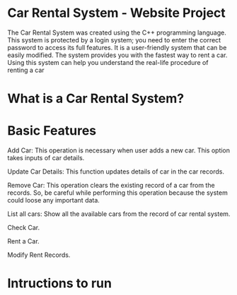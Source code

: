 # Car Rental System - Website Project

The Car Rental System was created using the C++ programming language. This system is protected by a login system; you need to enter the correct password to access its full features. It is a user-friendly system that can be easily modified. The system provides you with the fastest way to rent a car. Using this system can help you understand the real-life procedure of renting a car

# What is a Car Rental System?

# Basic Features

Add Car: This operation is necessary when user adds a new car. This option takes inputs of car details.

Update Car Details: This function updates details of car in the car records.

Remove Car: This operation clears the existing record of a car from the records. So, be careful while performing this operation because the system could loose any important data.

List all cars: Show all the available cars from the record of car rental system.

Check Car.

Rent a Car.

Modify Rent Records.

# Intructions to run
